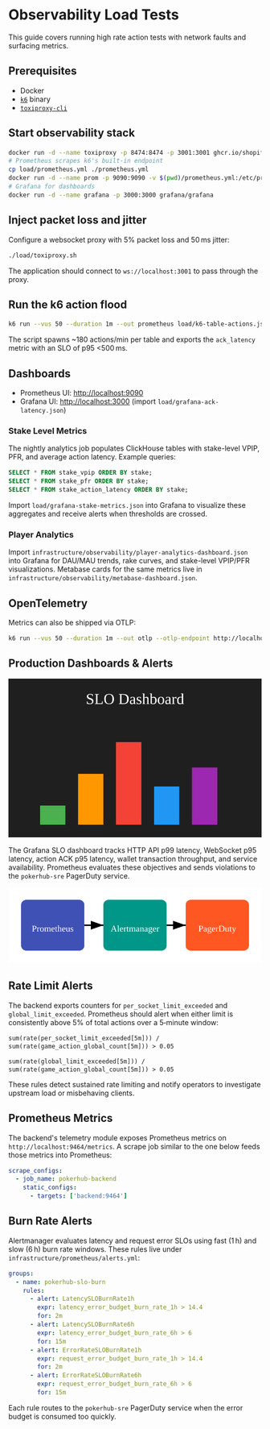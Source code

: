 # Observability Load Tests

This guide covers running high rate action tests with network faults and surfacing metrics.

## Prerequisites
- Docker
- [`k6`](https://k6.io) binary
- [`toxiproxy-cli`](https://github.com/Shopify/toxiproxy)

## Start observability stack
```sh
docker run -d --name toxiproxy -p 8474:8474 -p 3001:3001 ghcr.io/shopify/toxiproxy
# Prometheus scrapes k6's built-in endpoint
cp load/prometheus.yml ./prometheus.yml
docker run -d --name prom -p 9090:9090 -v $(pwd)/prometheus.yml:/etc/prometheus/prometheus.yml prom/prometheus
# Grafana for dashboards
docker run -d --name grafana -p 3000:3000 grafana/grafana
```

## Inject packet loss and jitter
Configure a websocket proxy with 5% packet loss and 50 ms jitter:
```sh
./load/toxiproxy.sh
```
The application should connect to `ws://localhost:3001` to pass through the proxy.

## Run the k6 action flood
```sh
k6 run --vus 50 --duration 1m --out prometheus load/k6-table-actions.js
```
The script spawns ~180 actions/min per table and exports the `ack_latency` metric with an SLO of p95 <500 ms.

## Dashboards
- Prometheus UI: <http://localhost:9090>
- Grafana UI: <http://localhost:3000> (import `load/grafana-ack-latency.json`)

### Stake Level Metrics

The nightly analytics job populates ClickHouse tables with stake-level VPIP,
PFR, and average action latency. Example queries:

```sql
SELECT * FROM stake_vpip ORDER BY stake;
SELECT * FROM stake_pfr ORDER BY stake;
SELECT * FROM stake_action_latency ORDER BY stake;
```

Import `load/grafana-stake-metrics.json` into Grafana to visualize these
aggregates and receive alerts when thresholds are crossed.

### Player Analytics

Import `infrastructure/observability/player-analytics-dashboard.json` into
Grafana for DAU/MAU trends, rake curves, and stake-level VPIP/PFR visualizations.
Metabase cards for the same metrics live in
`infrastructure/observability/metabase-dashboard.json`.

## OpenTelemetry
Metrics can also be shipped via OTLP:
```sh
k6 run --vus 50 --duration 1m --out otlp --otlp-endpoint http://localhost:4318 load/k6-table-actions.js
```

## Production Dashboards & Alerts

![SLO Dashboard](images/slo-dashboard.svg)

The Grafana SLO dashboard tracks HTTP API p99 latency, WebSocket p95 latency,
action ACK p95 latency, wallet transaction throughput, and service availability.
Prometheus evaluates these objectives and sends violations to the
`pokerhub-sre` PagerDuty service.

![Alert Routing](images/alert-routing.svg)

## Rate Limit Alerts

The backend exports counters for `per_socket_limit_exceeded` and
`global_limit_exceeded`.  Prometheus should alert when either limit is
consistently above 5% of total actions over a 5‑minute window:

```promql
sum(rate(per_socket_limit_exceeded[5m])) / sum(rate(game_action_global_count[5m])) > 0.05
```

```promql
sum(rate(global_limit_exceeded[5m])) / sum(rate(game_action_global_count[5m])) > 0.05
```

These rules detect sustained rate limiting and notify operators to
investigate upstream load or misbehaving clients.

## Prometheus Metrics

The backend's telemetry module exposes Prometheus metrics on
`http://localhost:9464/metrics`. A scrape job similar to the one below feeds
those metrics into Prometheus:

```yaml
scrape_configs:
  - job_name: pokerhub-backend
    static_configs:
      - targets: ['backend:9464']
```

## Burn Rate Alerts

Alertmanager evaluates latency and request error SLOs using fast (1 h) and
slow (6 h) burn rate windows. These rules live under
`infrastructure/prometheus/alerts.yml`:

```yaml
groups:
  - name: pokerhub-slo-burn
    rules:
      - alert: LatencySLOBurnRate1h
        expr: latency_error_budget_burn_rate_1h > 14.4
        for: 2m
      - alert: LatencySLOBurnRate6h
        expr: latency_error_budget_burn_rate_6h > 6
        for: 15m
      - alert: ErrorRateSLOBurnRate1h
        expr: request_error_budget_burn_rate_1h > 14.4
        for: 2m
      - alert: ErrorRateSLOBurnRate6h
        expr: request_error_budget_burn_rate_6h > 6
        for: 15m
```

Each rule routes to the `pokerhub-sre` PagerDuty service when the error budget
is consumed too quickly.

